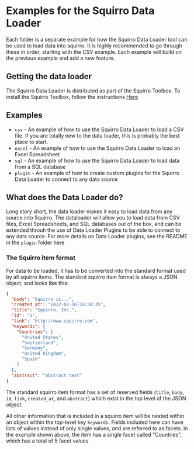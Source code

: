 # Examples for the Squirro Data Loader
Each folder is a separate example for how the Squirro Data Loader tool can be used to load data into squirro.
It is highly recommended to go through these in order, starting with the CSV example. Each example will build on the previous example and add a new feature.

## Getting the data loader
The Squirro Data Loader is distributed as part of the Squirro Toolbox. To install the Squirro Toolbox, follow the instructions [Here](https://github.com/squirro/training)

## Examples

* `csv` - An example of how to use the Squirro Data Loader to load a CSV file. If you are totally new to the data loader, this is probably the best place to start.
* `excel` - An example of how to use the Squirro Data Loader to load an Excel Spreadsheet
* `sql` - An example of how to use the Squirro Data Loader to load data from a SQL database
* `plugin` - An example of how to create custom plugins for the Squirro Data Loader to connect to any data source

## What does the Data Loader do?
Long story short, the data loader makes it easy to load data from any source into Squirro.
The dataloader will allow you to load data from CSV files, Excel Spreadsheets, and SQL databases out of the box, and can be extended throuh the use of Data Loader Plugins to be able to connect to any data source.
For more details on Data Loader plugins, see the README in the `plugin` folder here

### The Squirro item format
For data to be loaded, it has to be converted into the standard format used by all squirro items. The standard squirro item format is always a JSON object, and looks like this:
```json
{
  "body": "Squirro is...",
  "created_at": "2012-02-16T16:30:35",
  "title": "Squirro, Inc.",
  "id": "1",
  "link": "http://www.squirro.com",
  "keywords": {
    "Countries": [
      "United States",
      "Switzerland",
      "Germany",
      "United Kingdom",
      "Spain"
    ]
  },
  "abstract": "abstract text"
}
```
The standard squirro item format has a set of reserved fields (`title`, `body`, `id`, `link`, `created_at`, and `abstract`) which exist in the top level of the JSON object.

All other information that is included in a squirro item will be nested within an object within the top-level key `keywords`. Fields included here can have lists of values instead of only single values, and are referred to as facets. In the example shown above, the item has a single facet called "Countries", which has a total of 5 facet values

